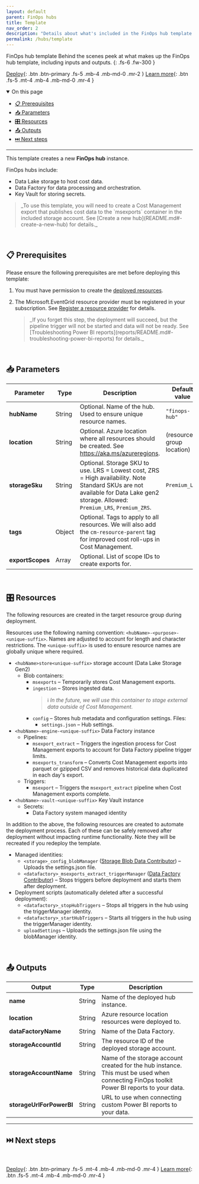 ```yaml
---
layout: default
parent: FinOps hubs
title: Template
nav_order: 2
description: "Details about what's included in the FinOps hub template."
permalink: /hubs/template
---
```


<span class="fs-9 d-block mb-4">FinOps hub template</span>
Behind the scenes peek at what makes up the FinOps hub template, including inputs and outputs.
{: .fs-6 .fw-300 }

[Deploy](./README.md#-create-a-new-hub){: .btn .btn-primary .fs-5 .mb-4 .mb-md-0 .mr-2 }
[Learn more](️#-why-finops-hubs){: .btn .fs-5 .mt-4 .mb-4 .mb-md-0 .mr-4 }

<details open markdown="1">
  <summary class="fs-2 text-uppercase">On this page</summary>

- [📋 Prerequisites](#-prerequisites)
- [📥 Parameters](#-parameters)
- [🎛️ Resources](#️-resources)
- [📤 Outputs](#-outputs)
- [⏭️ Next steps](#️-next-steps)

</details>

---

This template creates a new **FinOps hub** instance.

FinOps hubs include:

- Data Lake storage to host cost data.
- Data Factory for data processing and orchestration.
- Key Vault for storing secrets.

<blockquote class="important" markdown="1">
  _To use this template, you will need to create a Cost Management export that publishes cost data to the `msexports` container in the included storage account. See [Create a new hub](README.md#-create-a-new-hub) for details._
</blockquote>

<br>

## 📋 Prerequisites

Please ensure the following prerequisites are met before deploying this template:

1. You must have permission to create the [deployed resources](#️-resources).
2. The Microsoft.EventGrid resource provider must be registered in your subscription. See [Register a resource provider](https://docs.microsoft.com/azure/azure-resource-manager/management/resource-providers-and-types#register-resource-provider) for details.

   <blockquote class="important" markdown="1">
     _If you forget this step, the deployment will succeed, but the pipeline trigger will not be started and data will not be ready. See [Troubleshooting Power BI reports](reports/README.md#-troubleshooting-power-bi-reports) for details._
   </blockquote>

<br>

## 📥 Parameters

| Parameter        | Type   | Description                                                                                                                                                                       | Default value             |
| ---------------- | ------ | --------------------------------------------------------------------------------------------------------------------------------------------------------------------------------- | ------------------------- |
| **hubName**      | String | Optional. Name of the hub. Used to ensure unique resource names.                                                                                                                  | `"finops-hub"`            |
| **location**     | String | Optional. Azure location where all resources should be created. See https://aka.ms/azureregions.                                                                                  | (resource group location) |
| **storageSku**   | String | Optional. Storage SKU to use. LRS = Lowest cost, ZRS = High availability. Note Standard SKUs are not available for Data Lake gen2 storage. Allowed: `Premium_LRS`, `Premium_ZRS`. | `Premium_LRS`             |
| **tags**         | Object | Optional. Tags to apply to all resources. We will also add the `cm-resource-parent` tag for improved cost roll-ups in Cost Management.                                            |
| **exportScopes** | Array  | Optional. List of scope IDs to create exports for.                                                                                                                                |

<br>

## 🎛️ Resources

The following resources are created in the target resource group during deployment.

Resources use the following naming convention: `<hubName>-<purpose>-<unique-suffix>`. Names are adjusted to account for length and character restrictions. The `<unique-suffix>` is used to ensure resource names are globally unique where required.

- `<hubName>store<unique-suffix>` storage account (Data Lake Storage Gen2)
  - Blob containers:
    - `msexports` – Temporarily stores Cost Management exports.
    - `ingestion` – Stores ingested data.
      > ℹ️ _In the future, we will use this container to stage external data outside of Cost Management._
    - `config` – Stores hub metadata and configuration settings. Files:
      - `settings.json` – Hub settings.
- `<hubName>-engine-<unique-suffix>` Data Factory instance
  - Pipelines:
    - `msexport_extract` – Triggers the ingestion process for Cost Management exports to account for Data Factory pipeline trigger limits.
    - `msexports_transform` – Converts Cost Management exports into parquet or gzipped CSV and removes historical data duplicated in each day's export.
  - Triggers:
    - `msexport` – Triggers the `msexport_extract` pipeline when Cost Management exports complete.
- `<hubName>-vault-<unique-suffix>` Key Vault instance
  - Secrets:
    - Data Factory system managed identity

In addition to the above, the following resources are created to automate the deployment process. Each of these can be safely removed after deployment without impacting runtime functionality. Note they will be recreated if you redeploy the template.

- Managed identities:
  - `<storage>_config_blobManager` ([Storage Blob Data Contributor](https://learn.microsoft.com/azure/role-based-access-control/built-in-roles#storage-blob-data-contributor)) – Uploads the settings.json file.
  - `<datafactory>_msexports_extract_triggerManager` ([Data Factory Contributor](https://learn.microsoft.com/azure/role-based-access-control/built-in-roles#data-factory-contributor)) – Stops triggers before deployment and starts them after deployment.
- Deployment scripts (automatically deleted after a successful deployment):
  - `<datafactory>_stopHubTriggers` – Stops all triggers in the hub using the triggerManager identity.
  - `<datafactory>_startHubTriggers` – Starts all triggers in the hub using the triggerManager identity.
  - `uploadSettings` – Uploads the settings.json file using the blobManager identity.

<br>

## 📤 Outputs

| Output                   | Type   | Description                                                                                                                               |
| ------------------------ | ------ | ----------------------------------------------------------------------------------------------------------------------------------------- |
| **name**                 | String | Name of the deployed hub instance.                                                                                                        |
| **location**             | String | Azure resource location resources were deployed to.                                                                                       |
| **dataFactoryName**      | String | Name of the Data Factory.                                                                                                                 |
| **storageAccountId**     | String | The resource ID of the deployed storage account.                                                                                          |
| **storageAccountName**   | String | Name of the storage account created for the hub instance. This must be used when connecting FinOps toolkit Power BI reports to your data. |
| **storageUrlForPowerBI** | String | URL to use when connecting custom Power BI reports to your data.                                                                          |

---

## ⏭️ Next steps

<br>

[Deploy](./README.md#-create-a-new-hub){: .btn .btn-primary .fs-5 .mt-4 .mb-4 .mb-md-0 .mr-4 }
[Learn more](./README.md#-why-finops-hubs){: .btn .fs-5 .mt-4 .mb-4 .mb-md-0 .mr-4 }

<br>
